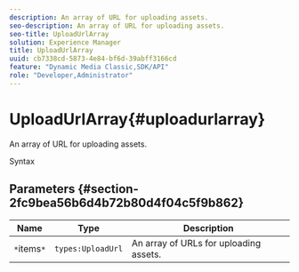 ```yaml
---
description: An array of URL for uploading assets.
seo-description: An array of URL for uploading assets.
seo-title: UploadUrlArray
solution: Experience Manager
title: UploadUrlArray
uuid: cb7338cd-5873-4e84-bf6d-39abff3166cd
feature: "Dynamic Media Classic,SDK/API"
role: "Developer,Administrator"
---
```


# UploadUrlArray{#uploadurlarray}

An array of URL for uploading assets.

 Syntax 

## Parameters {#section-2fc9bea56b6d4b72b80d4f04c5f9b862}

|  Name  | Type  | Description  |
|---|---|---|
|  `*`items`*`  | `types:UploadUrl`  | An array of URLs for uploading assets.  |

